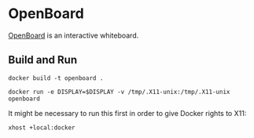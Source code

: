 # OpenBoard

[OpenBoard](http://openboard.ch/index.en.html) is an interactive whiteboard.

## Build and Run

```
docker build -t openboard .
```

```
docker run -e DISPLAY=$DISPLAY -v /tmp/.X11-unix:/tmp/.X11-unix openboard
```

It might be necessary to run this first in order to give Docker rights to X11:

```
xhost +local:docker
```
